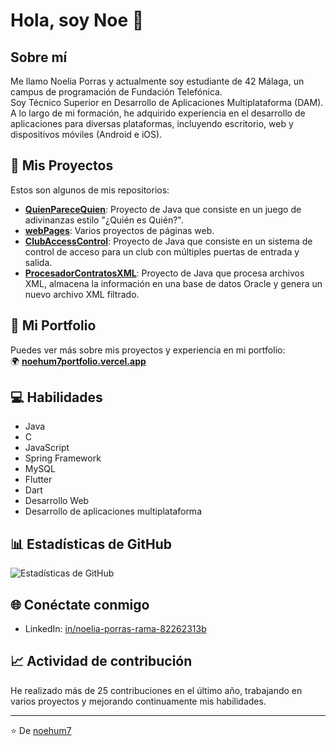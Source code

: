 # Hola, soy Noe 👋

## Sobre mí
Me llamo Noelia Porras y actualmente soy estudiante de 42 Málaga, un campus de programación de Fundación Telefónica.  
Soy Técnico Superior en Desarrollo de Aplicaciones Multiplataforma (DAM).  
A lo largo de mi formación, he adquirido experiencia en el desarrollo de aplicaciones para diversas plataformas, incluyendo escritorio, web y dispositivos móviles (Android e iOS).

## 🔭 Mis Proyectos
Estos son algunos de mis repositorios:

- **[QuienPareceQuien](https://github.com/noehum7/QuienPareceQuien)**: Proyecto de Java que consiste en un juego de adivinanzas estilo "¿Quién es Quién?".
- **[webPages](https://github.com/noehum7/webPages)**: Varios proyectos de páginas web.
- **[ClubAccessControl](https://github.com/noehum7/ClubAccessControl)**: Proyecto de Java que consiste en un sistema de control de acceso para un club con múltiples puertas de entrada y salida.
- **[ProcesadorContratosXML](https://github.com/noehum7/ProcesadorContratosXML)**: Proyecto de Java que procesa archivos XML, almacena la información en una base de datos Oracle y genera un nuevo archivo XML filtrado.

## 💼 Mi Portfolio
Puedes ver más sobre mis proyectos y experiencia en mi portfolio:  
🌍 **[noehum7portfolio.vercel.app](https://noehum7portfolio.vercel.app/)**  

## 💻 Habilidades
- Java
- C
- JavaScript
- Spring Framework
- MySQL
- Flutter
- Dart
- Desarrollo Web
- Desarrollo de aplicaciones multiplataforma

## 📊 Estadísticas de GitHub
![Estadísticas de GitHub](https://github-readme-stats.vercel.app/api?username=noehum7&show_icons=true&theme=radical&locale=es)

## 🌐 Conéctate conmigo
- LinkedIn: [in/noelia-porras-rama-82262313b](https://www.linkedin.com/in/noelia-porras-rama-82262313b/)

## 📈 Actividad de contribución
He realizado más de 25 contribuciones en el último año, trabajando en varios proyectos y mejorando continuamente mis habilidades.

---

⭐️ De [noehum7](https://github.com/noehum7)
